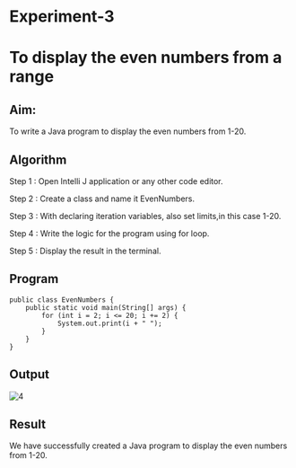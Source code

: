 # Experiment-3

# To display the even numbers from a range

## Aim:
  To write a Java program to display the even numbers from 1-20.
  
## Algorithm

Step 1 : Open Intelli J application or any other code editor.

Step 2 : Create a class and name it EvenNumbers.

Step 3 : With declaring iteration variables, also set limits,in this case 1-20.

Step 4 : Write the logic for the program using for loop.

Step 5 : Display the result in the terminal.

## Program

```
public class EvenNumbers {
    public static void main(String[] args) {
        for (int i = 2; i <= 20; i += 2) {
            System.out.print(i + " ");
        }
    }
}
```


## Output
![4](https://github.com/SaiDarshan2003/Experiment-4/assets/94692595/7b0352b2-f31f-470d-b8fa-e5a669d80330)

## Result 

  We have successfully created a Java program to display the even numbers from 1-20.
